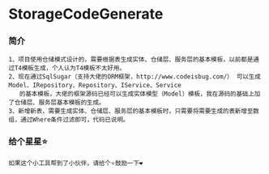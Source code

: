 # StorageCodeGenerate

### 简介
    1、项目使用仓储模式设计的，需要根据表生成实体、仓储层、服务层的基本模板，以前都是通过T4模板生成，个人认为T4模板不太好用。
    2、现在通过SqlSugar（支持大佬的ORM框架，http://www.codeisbug.com/） 可以生成Model、IRepository、Repository、IService、Service 
       的基本模板，大佬的框架源码已经可以生成实体模型（Model）模板，我在源码的基础上加了仓储层、服务层基本模板的生成。
    3、新增新表，需要生成实体、仓储层、服务层的基本模板时，只需要将需要生成的表新增至数组，通过Where条件过滤即可，代码已说明。
    
### 给个星星⭐
    如果这个小工具帮到了小伙伴，请给个⭐鼓励一下❤
    
